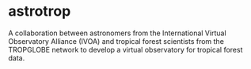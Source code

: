 # astrotrop
A collaboration between astronomers from the International Virtual Observatory Alliance (IVOA) and tropical forest scientists from the TROPGLOBE network to develop a virtual observatory for tropical forest data.
